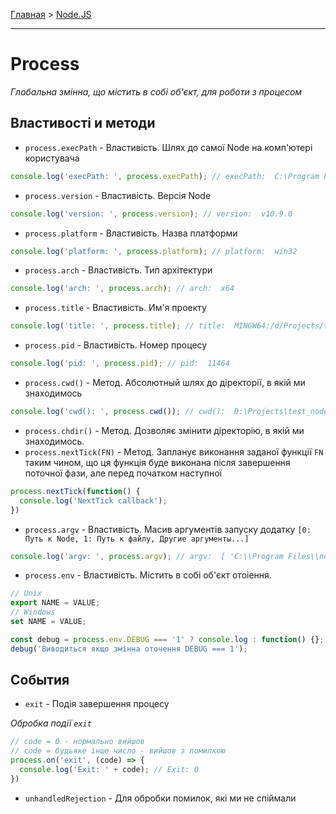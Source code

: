 [Главная](../README.md#readme) > [Node.JS](./README_NODEJS.md#readme)

***

# Process

*Глобальна змінна, що містить в собі об'єкт, для роботи з процесом*

## Властивості и методи

* `process.execPath` - Властивість. Шлях до самої Node на комп'ютері користувача

```javascript
console.log('execPath: ', process.execPath); // execPath:  C:\Program Files\nodejs\node.exe
```

* `process.version` - Властивість. Версія Node

```javascript
console.log('version: ', process.version); // version:  v10.9.0
```

* `process.platform` - Властивість. Назва платформи

```javascript
console.log('platform: ', process.platform); // platform:  win32
```

* `process.arch` - Властивість. Тип архітектури

```javascript
console.log('arch: ', process.arch); // arch:  x64
```

* `process.title` - Властивість. Им'я проекту

```javascript
console.log('title: ', process.title); // title:  MINGW64:/d/Projects/test_nodejs_loftschool/1/04-console-process
```

* `process.pid` - Властивість. Номер процесу

```javascript
console.log('pid: ', process.pid); // pid:  11464
```

* `process.cwd()` - Метод. Абсолютный шлях до діректорії, в якій ми знаходимось

```javascript
console.log('cwd(): ', process.cwd()); // cwd():  D:\Projects\test_nodejs_loftschool\1\04-console-process
```

* `process.chdir()` - Метод. Дозволяє змінити діректорію, в якій ми знаходимось.
* `process.nextTick(FN)` - Метод. Запланує виконання заданої функції `FN` таким чином, що ця функція буде виконана після завершення поточної фази, але перед початком наступної

```javascript
process.nextTick(function() {
  console.log('NextTick callback');
})
```

* `process.argv` - Властивість. Масив аргументів запуску додатку `[0: Путь к Node, 1: Путь к файлу, Другие аргументы...]`

```javascript
console.log('argv: ', process.argv); // argv:  [ 'C:\\Program Files\\nodejs\\node.exe', 'D:\\Projects\\test_nodejs_loftschool\\1\\04-console-process\\main.js']
```

* `process.env` - Властивість. Містить в собі об'єкт отоіення.

```javascript
// Unix
export NAME = VALUE;
// Windows
set NAME = VALUE;
```

```javascript
const debug = process.env.DEBUG === '1' ? console.log : function() {};
debug('Виводиться якщо змінна оточення DEBUG === 1');
```

## События

* `exit` - Подія завершення процесу

*Обробка події `exit`*

```javascript
// code = 0 - нормально вийшов
// code = будьяке інше число - вийшов з помилкою
process.on('exit', (code) => {
  console.log('Exit: ' + code); // Exit: 0
})
```

* `unhandledRejection` - Для обробки помилок, які ми не спіймали